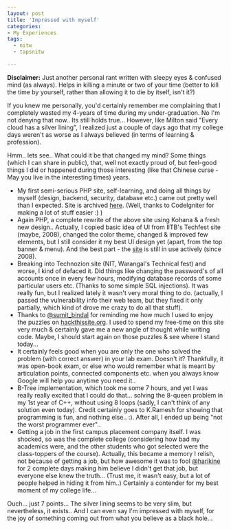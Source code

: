 ```yaml
---
layout: post
title: 'Impressed with myself'
categories:
- My Experiences
tags:
  - nitw
  - tapsnitw

---
```


<strong>Disclaimer:</strong> Just another personal rant written with sleepy eyes &amp; confused mind (as always). Helps in killing a minute or two of your time (better to kill the time by yourself, rather than allowing it to die by itself, isn't it?)

If you knew me personally, you'd certainly remember me complaining that I completely wasted my 4-years of time during my under-graduation. No I'm not denying that now.. Its still holds true... However, like Milton said "Every cloud has a silver lining", I realized just a couple of days ago that my college days weren't as worse as I always believed (in terms of learning &amp; profession).

Hmm.. lets see.. What could it be that changed my mind? Some things (which I can share in public), that, well not exactly proud of, but feel-good things I did or happened during those interesting (like that Chinese curse - May you live in the interesting times) years.
<ul>
	<li>My first semi-serious PHP site, self-learning, and doing all things by myself (design, backend, security, database etc.) came out pretty well than I expected. Site is archived <a href="http://2008.tapsnitw.org/">here</a>. (Well, thanks to CodeIgniter for making a lot of stuff easier :) )</li>
	<li>Again PHP, a complete rewrite of the above site using Kohana &amp; a fresh new design.. Actually, I copied basic idea of UI from IITB's Techfest site (maybe, 2008), changed the color theme, changed &amp; improved few elements, but I still consider it my best UI design yet (apart, from the top banner &amp; menu). And the best part - the <a href="http://www.tapsnitw.org/">site</a> is still in use actively (since 2008).</li>
	<li>Breaking into Technozion site (NIT, Warangal's Technical fest) and worse, I kind of defaced it. Did things like changing the password's of all accounts once in every few hours, modifying database records of some particular users etc. (Thanks to some simple SQL injections). It was really fun, but I realized lately it wasn't very moral thing to do. (actually, I passed the vulnerability info their web team, but they fixed it only partially, which kind of drove me crazy to do all that stuff).</li>
	<li>Thanks to <a href="https://twitter.com/sumit_bindal">@sumit_bindal</a> for reminding me how much I used to enjoy the puzzles on <a href="https://www.hackthissite.org">hackthissite.org</a>. I used to spend my free-time on this site very much &amp; certainly gave me a new angle of thought while writing code. Maybe, I should start again on those puzzles &amp; see where I stand today...</li>
	<li>It certainly feels good when you are only the one who solved the problem (with correct answer) in your lab exam. Doesn't it? Thankfully, it was open-book exam, or else who would remember what is meant by articulation points, connected components etc. when you always know Google will help you anytime you need it..</li>
	<li>B-Tree implementation, which took me some 7 hours, and yet I was really really excited that I could do that... solving the 8-queen problem in my 1st year of C++, without using 8 loops (sadly, I can't think of any solution even today). Credit certainly goes to K.Ramesh for showing that programming is fun, and nothing else.. :). After all, I ended up being "not the worst programmer ever"..</li>
	<li>Getting a job in the first campus placement company itself. I was shocked, so was the complete college (considering how bad my academics were, and the other students who got selected were the class-toppers of the course). Actually, this became a memory I relish, not because of getting a job, but how awesome it was to fool <a href="https://twitter.com/harikine">@harikine</a> for 2 complete days making him believe I didn't get that job, but everyone else knew the truth... (Trust me, it wasn't easy, but a lot of people helped in hiding it from him..) Certainly a contender for my best moment of my college life...</li>
</ul>
Ouch... just 7 points... The silver lining seems to be very slim, but nevertheless, it exists.. And I can even say I'm impressed with myself, for the joy of something coming out from what you believe as a black hole...
